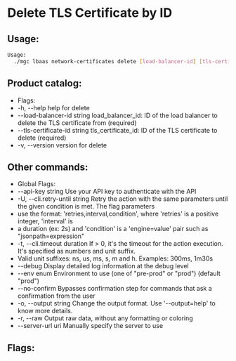# Delete TLS Certificate by ID

## Usage:
```bash
Usage:
  ./mgc lbaas network-certificates delete [load-balancer-id] [tls-certificate-id] [flags]
```

## Product catalog:
- Flags:
- -h, --help                        help for delete
- --load-balancer-id string     load_balancer_id: ID of the load balancer to delete the TLS certificate from (required)
- --tls-certificate-id string   tls_certificate_id: ID of the TLS certificate to delete (required)
- -v, --version                     version for delete

## Other commands:
- Global Flags:
- --api-key string           Use your API key to authenticate with the API
- -U, --cli.retry-until string   Retry the action with the same parameters until the given condition is met. The flag parameters
- use the format: 'retries,interval,condition', where 'retries' is a positive integer, 'interval' is
- a duration (ex: 2s) and 'condition' is a 'engine=value' pair such as "jsonpath=expression"
- -t, --cli.timeout duration     If > 0, it's the timeout for the action execution. It's specified as numbers and unit suffix.
- Valid unit suffixes: ns, us, ms, s, m and h. Examples: 300ms, 1m30s
- --debug                    Display detailed log information at the debug level
- --env enum                 Environment to use (one of "pre-prod" or "prod") (default "prod")
- --no-confirm               Bypasses confirmation step for commands that ask a confirmation from the user
- -o, --output string            Change the output format. Use '--output=help' to know more details.
- -r, --raw                      Output raw data, without any formatting or coloring
- --server-url uri           Manually specify the server to use

## Flags:
```bash

```

